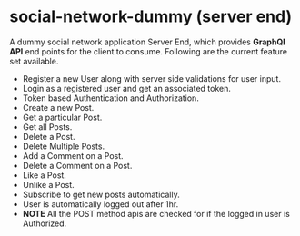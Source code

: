 # social-network-dummy (server end)
A dummy social network application Server End, which provides **GraphQl API**  end points for the client to consume.
Following are the current feature set available.
- Register a new User along with server side validations for user input.
- Login as a registered user and get an associated token.
- Token based Authentication and Authorization.
- Create a new Post.
- Get a particular Post.
- Get all Posts.
- Delete a Post.
- Delete Multiple Posts.
- Add a Comment on a Post.
- Delete a Comment on a Post.
- Like a Post.
- Unlike a Post.
- Subscribe to get new posts automatically.
- User is automatically logged out after 1hr.
- **NOTE** All the POST method apis are checked for if the logged in user is Authorized.

